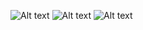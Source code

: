 ![Alt text](<https://img.shields.io/badge/Steam-000000.svg?style=for-the-badge&logo=Steam&logoColor=white>) ![Alt text](<https://img.shields.io/badge/About.me-00A98F.svg?style=for-the-badge&logo=aboutdotme&logoColor=white>) ![Alt text](<https://img.shields.io/badge/GitHub-181717.svg?style=for-the-badge&logo=GitHub&logoColor=white>)



<!--
**ekoerp1/ekoerp1** is a ✨ _special_ ✨ repository because its `README.md` (this file) appears on your GitHub profile.

Here are some ideas to get you started:

- 🔭 I’m currently working on ...
- 🌱 I’m currently learning ...
- 👯 I’m looking to collaborate on ...
- 🤔 I’m looking for help with ...
- 💬 Ask me about ...
- 📫 How to reach me: ...
- 😄 Pronouns: ...
- ⚡ Fun fact: ...
-->
